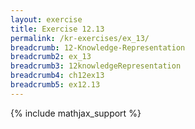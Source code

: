 ```yaml
---
layout: exercise
title: Exercise 12.13
permalink: /kr-exercises/ex_13/
breadcrumb: 12-Knowledge-Representation
breadcrumb2: ex_13
breadcrumb3: 12knowledgeRepresentation
breadcrumb4: ch12ex13
breadcrumb5: ex12.13
---
```


{% include mathjax_support %}

